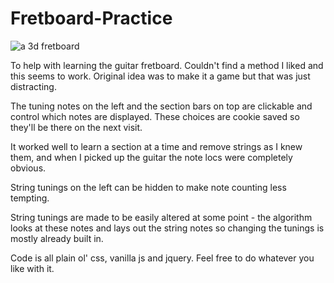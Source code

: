 # Fretboard-Practice

![a 3d fretboard](https://kellycode.github.io/Fretboard-Practice/screen_shot.jpg)

To help with learning the guitar fretboard.  Couldn't find a method I liked and this seems to work.  Original idea was to make it a game but that was just distracting.

The tuning notes on the left and the section bars on top are clickable and control which notes are displayed.
These choices are cookie saved so they'll be there on the next visit.

It worked well to learn a section at a time and remove strings as I knew them, and when I picked up the guitar the note locs were completely obvious.

String tunings on the left can be hidden to make note counting less tempting.

String tunings are made to be easily altered at some point - the algorithm looks at these notes and lays out the string notes so changing the tunings is mostly already built in.

Code is all plain ol' css, vanilla js and jquery.  Feel free to do whatever you like with it.
